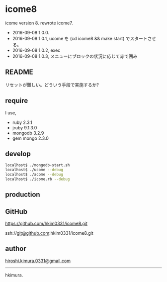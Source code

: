 # icome8

icome version 8.
rewrote icome7.

* 2016-09-08 1.0.0.
* 2016-09-08 1.0.1, ucome を (cd icome8 && make start) でスタートさせる。
* 2016-09-08 1.0.2, exec
* 2016-09-08 1.0.3, メニューにブロックの状況に応じて赤で囲み

## README

リセットが難しい。どういう手段で実施するか?

## require

I use,

* ruby 2.3.1
* jruby 9.1.3.0
* mongodb 3.2.9
* gem mongo 2.3.0

## develop

```sh
localhost$ ./mongodb-start.sh
localhost$ ./ucome --debug
localhost$ ./acome --debug
localhost$ ./icome.rb --debug
```

## production

## GitHub

https://github.com/hkim0331/icome8.git

ssh://git@github.com:hkim0331/icome8.git

## author

hiroshi.kimura.0331@gmail.com

---
hkimura.

